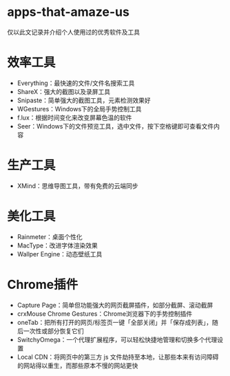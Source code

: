 # apps-that-amaze-us
仅以此文记录并介绍个人使用过的优秀软件及工具

# 效率工具
- Everything：最快速的文件/文件名搜索工具
- ShareX：强大的截图以及录屏工具
- Snipaste：简单强大的截图工具，元素检测效果好
- WGestures：Windows下的全局手势控制工具
- f.lux：根据时间变化来改变屏幕色温的软件
- Seer：Windows下的文件预览工具，选中文件，按下空格键即可查看文件内容
# 生产工具
- XMind：思维导图工具，带有免费的云端同步
# 美化工具
- Rainmeter：桌面个性化
- MacType：改进字体渲染效果
- Wallper Engine：动态壁纸工具
# Chrome插件
- Capture Page：简单但功能强大的网页截屏插件，如部分截屏、滚动截屏
- crxMouse Chrome Gestures：Chrome浏览器下的手势控制插件
- oneTab：把所有打开的网页/标签页一键「全部关闭」并「保存成列表」，随后一次性或部分恢复它们
- SwitchyOmega：一个代理扩展程序，可以轻松快捷地管理和切换多个代理设置
- Local CDN：将网页中的第三方 js 文件劫持至本地，让那些本来有访问障碍的网站得以重生，而那些原本不慢的网站更快
